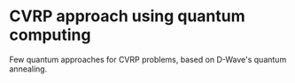 # CVRP approach using quantum computing

Few quantum approaches for CVRP problems, based on D-Wave's quantum annealing.
